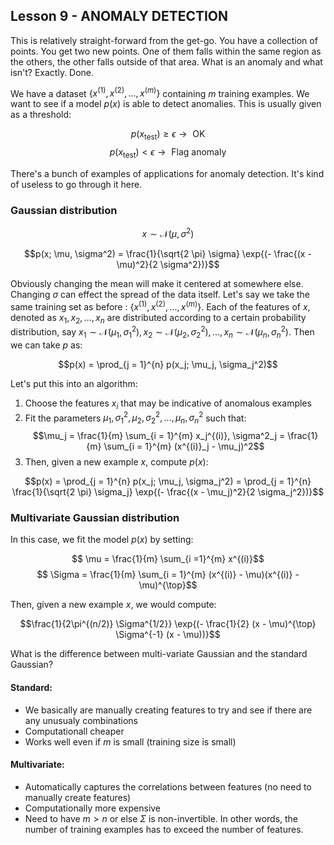 ## Lesson 9 - ANOMALY DETECTION

This is relatively straight-forward from the get-go. You have a collection of points. You get two new points. One of them falls within the same region as the others, the other falls outside of that area. What is an anomaly and what isn't? Exactly. Done. 

We have a dataset $\{x^{(1)}, x^{(2)}, ..., x^{(m)}\}$ containing $m$ training examples. We want to see if a model $p(x)$ is able to detect anomalies. This is usually given as a threshold: 

$$ p(x_{\text{test}}) \geq \epsilon \longrightarrow \text{ OK}$$
$$ p(x_{\text{test}}) < \epsilon \longrightarrow \text{ Flag anomaly}$$

There's a bunch of examples of applications for anomaly detection. It's kind of useless to go through it here. 

### Gaussian distribution

$$x \sim \mathcal{N}(\mu, \sigma^2)$$

$$p(x; \mu, \sigma^2) = \frac{1}{\sqrt{2 \pi} \sigma} \exp{(- \frac{(x - \mu)^2}{2 \sigma^2})}$$

Obviously changing the mean will make it centered at somewhere else. Changing $\sigma$ can effect the spread of the data itself. Let's say we take the same training set as before : $\{x^{(1)}, x^{(2)}, ..., x^{(m)}\}$. Each of the features of $x$, denoted as $x_1, x_2, ... , x_n$ are distributed according to a certain probability distribution, say $x_1 \sim \mathcal{N}(\mu_1, \sigma^2_1), x_2 \sim \mathcal{N}(\mu_2, \sigma^2_2), ..., x_n \sim \mathcal{N}(\mu_n, \sigma^2_n)$. Then we can take $p$ as: 

$$p(x) = \prod_{j = 1}^{n} p(x_j; \mu_j, \sigma_j^2)$$

Let's put this into an algorithm: 
1. Choose the features $x_i$ that may be indicative of anomalous examples
2. Fit the parameters $\mu_1, \sigma_1^2, \mu_2, \sigma_2^2, ..., \mu_n, \sigma_n^2$ such that:
   $$\mu_j = \frac{1}{m} \sum_{i = 1}^{m} x_j^{(i)}, \sigma^2_j = \frac{1}{m} \sum_{i = 1}^{m} (x^{(i)}_j - \mu_j)^2$$ 
3. Then, given a new example $x$, compute $p(x)$:

$$p(x) = \prod_{j = 1}^{n} p(x_j; \mu_j, \sigma_j^2) = \prod_{j = 1}^{n} \frac{1}{\sqrt{2 \pi} \sigma_j} \exp{(- \frac{(x - \mu_j)^2}{2 \sigma_j^2})}$$

### Multivariate Gaussian distribution

In this case, we fit the model $p(x)$ by setting: 

$$ \mu = \frac{1}{m} \sum_{i =1}^{m} x^{(i)}$$
$$ \Sigma = \frac{1}{m}  \sum_{i = 1}^{m} (x^{(i)} - \mu)(x^{(i)} - \mu)^{\top}$$

Then, given a new example $x$, we would compute: 

$$\frac{1}{2\pi^{(n/2)} \Sigma^{1/2}} \exp{(- \frac{1}{2} (x - \mu)^{\top} \Sigma^{-1} (x - \mu))}$$

What is the difference between multi-variate Gaussian and the standard Gaussian?

#### Standard: 
- We basically are manually creating features to try and see if there are any unusualy combinations
- Computationall cheaper
- Works well even if $m$ is small (training size is small)

#### Multivariate: 
- Automatically captures the correlations between features (no need to manually create features)
- Computationally more expensive
- Need to have $m > n$ or else $\Sigma$ is non-invertible. In other words, the number of training examples has to exceed the number of features.

